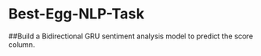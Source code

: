 # Best-Egg-NLP-Task
##Build a Bidirectional GRU sentiment analysis model to predict the score column.
